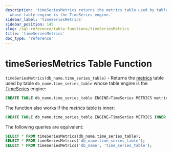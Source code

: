```yaml
---
description: 'timeSeriesMetrics returns the metrics table used by table `db_name.time_series_table`
  whose table engine is the TimeSeries engine.'
sidebar_label: 'timeSeriesMetrics'
sidebar_position: 145
slug: /sql-reference/table-functions/timeSeriesMetrics
title: 'timeSeriesMetrics'
doc_type: 'reference'
---
```


# timeSeriesMetrics Table Function

`timeSeriesMetrics(db_name.time_series_table)` - Returns the [metrics](../../engines/table-engines/integrations/time-series.md#metrics-table) table
used by table `db_name.time_series_table` whose table engine is the [TimeSeries](../../engines/table-engines/integrations/time-series.md) engine:

```sql
CREATE TABLE db_name.time_series_table ENGINE=TimeSeries METRICS metrics_table
```

The function also works if the _metrics_ table is inner:

```sql
CREATE TABLE db_name.time_series_table ENGINE=TimeSeries METRICS INNER UUID '01234567-89ab-cdef-0123-456789abcdef'
```

The following queries are equivalent:

```sql
SELECT * FROM timeSeriesMetrics(db_name.time_series_table);
SELECT * FROM timeSeriesMetrics('db_name.time_series_table');
SELECT * FROM timeSeriesMetrics('db_name', 'time_series_table');
```
